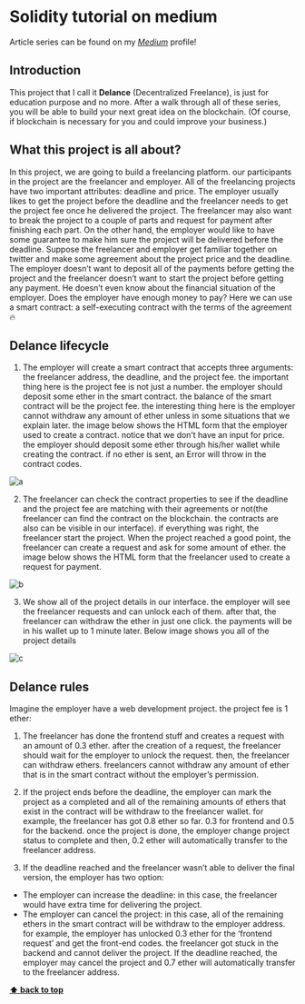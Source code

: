 # Solidity tutorial on medium
Article series can be found on my [_Medium_](https://bitnician.medium.com) profile!

## Introduction
This project that I call it **Delance** (Decentralized Freelance), is just for education purpose and no more.
After a walk through all of these series, you will be able to build your next great idea on the blockchain. (Of course, if blockchain is necessary for you and could improve your business.)

## What this project is all about?
In this project, we are going to build a freelancing platform. our participants in the project are the freelancer and employer. 
All of the freelancing projects have two important attributes: deadline and price. 
The employer usually likes to get the project before the deadline and the freelancer needs to get the project fee once he delivered the project.
The freelancer may also want to break the project to a couple of parts and request for payment after finishing each part. On the other hand, the employer would like to have some guarantee to make him sure the project will be delivered before the deadline.
Suppose the freelancer and employer get familiar together on twitter and make some agreement about the project price and the deadline.
The employer doesn’t want to deposit all of the payments before getting the project and the freelancer doesn’t want to start the project before getting any payment. 
He doesn’t even know about the financial situation of the employer. Does the employer have enough money to pay? 
Here we can use a smart contract: a self-executing contract with the terms of the agreement🔥


## Delance lifecycle

1. The employer will create a smart contract that accepts three arguments: the freelancer address, the deadline, and the project fee. the important thing here is the project fee is not just a number. the employer should deposit some ether in the smart contract. the balance of the smart contract will be the project fee. the interesting thing here is the employer cannot withdraw any amount of ether unless in some situations that we explain later. 
the image below shows the HTML form that the employer used to create a contract. notice that we don’t have an input for price. the employer should deposit some ether through his/her wallet while creating the contract. if no ether is sent, an Error will throw in the contract codes.

![a](https://miro.medium.com/max/1400/1*sJNfQLw_cV6C1Bz5OyjbxQ.png)

2. The freelancer can check the contract properties to see if the deadline and the project fee are matching with their agreements or not(the freelancer can find the contract on the blockchain. the contracts are also can be visible in our interface). if everything was right, the freelancer start the project.
When the project reached a good point, the freelancer can create a request and ask for some amount of ether.
the image below shows the HTML form that the freelancer used to create a request for payment.

![b](https://miro.medium.com/max/1400/1*S3Qvd-xIvJ6eWTbkFC0a-w.png)

3. We show all of the project details in our interface. the employer will see the freelancer requests and can unlock each of them. after that, the freelancer can withdraw the ether in just one click. the payments will be in his wallet up to 1 minute later.
Below image shows you all of the project details

![c](https://miro.medium.com/max/1400/1*M00OiyDw9EaUsr6Q3q-ntQ.png)


## Delance rules

Imagine the employer have a web development project. the project fee is 1 ether:

1. The freelancer has done the frontend stuff and creates a request with an amount of 0.3 ether. after the creation of a request, the freelancer should wait for the employer to unlock the request. then, the freelancer can withdraw ethers. freelancers cannot withdraw any amount of ether that is in the smart contract without the employer’s permission.

2. If the project ends before the deadline, the employer can mark the project as a completed and all of the remaining amounts of ethers that exist in the contract will be withdraw to the freelancer wallet. 
for example, the freelancer has got 0.8 ether so far. 0.3 for frontend and 0.5 for the backend. once the project is done, the employer change project status to complete and then, 0.2 ether will automatically transfer to the freelancer address.

3. If the deadline reached and the freelancer wasn’t able to deliver the final version, the employer has two option:
- The employer can increase the deadline: in this case, the freelancer would have extra time for delivering the project.
- The employer can cancel the project: in this case, all of the remaining ethers in the smart contract will be withdraw to the employer address. 
for example, the employer has unlocked 0.3 ether for the ‘frontend request’ and get the front-end codes. the freelancer got stuck in the backend and cannot deliver the project. If the deadline reached, the employer may cancel the project and 0.7 ether will automatically transfer to the freelancer address.











**[⬆ back to top](#table-of-contents)**
